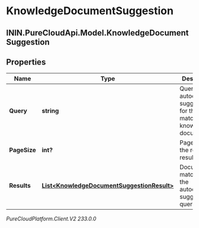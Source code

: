 # KnowledgeDocumentSuggestion

## ININ.PureCloudApi.Model.KnowledgeDocumentSuggestion

## Properties

|Name | Type | Description | Notes|
|------------ | ------------- | ------------- | -------------|
| **Query** | **string** | Query to get autocomplete suggestions for the matching knowledge documents. | |
| **PageSize** | **int?** | Page size of the returned results. | [optional] |
| **Results** | [**List&lt;KnowledgeDocumentSuggestionResult&gt;**](KnowledgeDocumentSuggestionResult) | Documents matching to the autocomplete suggestions query. | [optional] |



_PureCloudPlatform.Client.V2 233.0.0_
